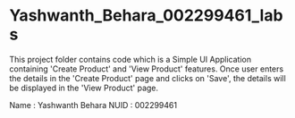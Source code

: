# Yashwanth_Behara_002299461_labs
This project folder contains code which is a Simple UI Application containing 'Create Product' and 'View Product' features. 
Once user enters the details in the 'Create Product' page and clicks on 'Save', the details will be displayed in the 'View Product' page.


Name : Yashwanth Behara
NUID : 002299461
